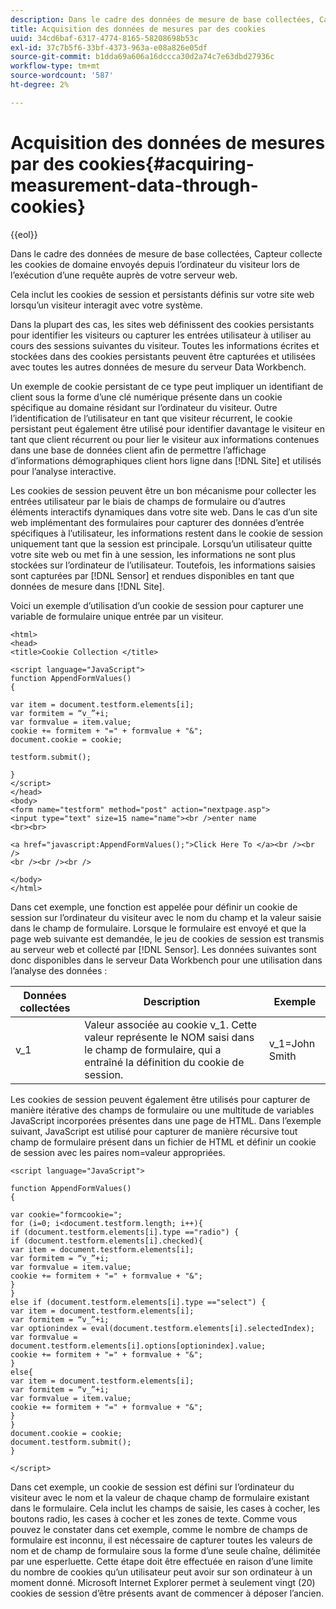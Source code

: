 ```yaml
---
description: Dans le cadre des données de mesure de base collectées, Capteur collecte les cookies de domaine envoyés depuis l’ordinateur du visiteur lors de l’exécution d’une requête auprès de votre serveur web.
title: Acquisition des données de mesures par des cookies
uuid: 34cd6baf-6317-4774-8165-58208698b53c
exl-id: 37c7b5f6-33bf-4373-963a-e08a826e05df
source-git-commit: b1dda69a606a16dccca30d2a74c7e63dbd27936c
workflow-type: tm+mt
source-wordcount: '587'
ht-degree: 2%

---
```


# Acquisition des données de mesures par des cookies{#acquiring-measurement-data-through-cookies}

{{eol}}

Dans le cadre des données de mesure de base collectées, Capteur collecte les cookies de domaine envoyés depuis l’ordinateur du visiteur lors de l’exécution d’une requête auprès de votre serveur web.

Cela inclut les cookies de session et persistants définis sur votre site web lorsqu’un visiteur interagit avec votre système.

Dans la plupart des cas, les sites web définissent des cookies persistants pour identifier les visiteurs ou capturer les entrées utilisateur à utiliser au cours des sessions suivantes du visiteur. Toutes les informations écrites et stockées dans des cookies persistants peuvent être capturées et utilisées avec toutes les autres données de mesure du serveur Data Workbench.

Un exemple de cookie persistant de ce type peut impliquer un identifiant de client sous la forme d’une clé numérique présente dans un cookie spécifique au domaine résidant sur l’ordinateur du visiteur. Outre l’identification de l’utilisateur en tant que visiteur récurrent, le cookie persistant peut également être utilisé pour identifier davantage le visiteur en tant que client récurrent ou pour lier le visiteur aux informations contenues dans une base de données client afin de permettre l’affichage d’informations démographiques client hors ligne dans [!DNL Site] et utilisés pour l’analyse interactive.

Les cookies de session peuvent être un bon mécanisme pour collecter les entrées utilisateur par le biais de champs de formulaire ou d’autres éléments interactifs dynamiques dans votre site web. Dans le cas d’un site web implémentant des formulaires pour capturer des données d’entrée spécifiques à l’utilisateur, les informations restent dans le cookie de session uniquement tant que la session est principale. Lorsqu’un utilisateur quitte votre site web ou met fin à une session, les informations ne sont plus stockées sur l’ordinateur de l’utilisateur. Toutefois, les informations saisies sont capturées par [!DNL Sensor] et rendues disponibles en tant que données de mesure dans [!DNL Site].

Voici un exemple d’utilisation d’un cookie de session pour capturer une variable de formulaire unique entrée par un visiteur.

```
<html> 
<head> 
<title>Cookie Collection </title> 
 
<script language="JavaScript"> 
function AppendFormValues() 
{ 
 
var item = document.testform.elements[i]; 
var formitem = “v_”+i; 
var formvalue = item.value; 
cookie += formitem + "=" + formvalue + "&"; 
document.cookie = cookie; 
 
testform.submit(); 
 
} 
</script> 
</head> 
<body> 
<form name="testform" method="post" action="nextpage.asp"> 
<input type="text" size=15 name="name"><br />enter name 
<br><br> 
 
<a href="javascript:AppendFormValues();">Click Here To </a><br /><br /> 
<br /><br /><br /> 
 
</body> 
</html> 
```

Dans cet exemple, une fonction est appelée pour définir un cookie de session sur l’ordinateur du visiteur avec le nom du champ et la valeur saisie dans le champ de formulaire. Lorsque le formulaire est envoyé et que la page web suivante est demandée, le jeu de cookies de session est transmis au serveur web et collecté par [!DNL Sensor]. Les données suivantes sont donc disponibles dans le serveur Data Workbench pour une utilisation dans l’analyse des données :

| Données collectées | Description | Exemple |
|---|---|---|
| v_1 | Valeur associée au cookie v_1. Cette valeur représente le NOM saisi dans le champ de formulaire, qui a entraîné la définition du cookie de session. | v_1=John Smith |

Les cookies de session peuvent également être utilisés pour capturer de manière itérative des champs de formulaire ou une multitude de variables JavaScript incorporées présentes dans une page de HTML. Dans l’exemple suivant, JavaScript est utilisé pour capturer de manière récursive tout champ de formulaire présent dans un fichier de HTML et définir un cookie de session avec les paires nom=valeur appropriées.

```
<script language="JavaScript"> 
 
function AppendFormValues() 
{ 
 
var cookie="formcookie="; 
for (i=0; i<document.testform.length; i++){ 
if (document.testform.elements[i].type =="radio") {            
if (document.testform.elements[i].checked){ 
var item = document.testform.elements[i]; 
var formitem = “v_”+i; 
var formvalue = item.value; 
cookie += formitem + "=" + formvalue + "&"; 
} 
} 
else if (document.testform.elements[i].type =="select") { 
var item = document.testform.elements[i]; 
var formitem = “v_”+i; 
var optionindex = eval(document.testform.elements[i].selectedIndex); 
var formvalue = document.testform.elements[i].options[optionindex].value;             
cookie += formitem + "=" + formvalue + "&"; 
} 
else{ 
var item = document.testform.elements[i]; 
var formitem = “v_”+i; 
var formvalue = item.value; 
cookie += formitem + "=" + formvalue + "&"; 
} 
} 
document.cookie = cookie; 
document.testform.submit(); 
} 
 
</script>
```

Dans cet exemple, un cookie de session est défini sur l’ordinateur du visiteur avec le nom et la valeur de chaque champ de formulaire existant dans le formulaire. Cela inclut les champs de saisie, les cases à cocher, les boutons radio, les cases à cocher et les zones de texte. Comme vous pouvez le constater dans cet exemple, comme le nombre de champs de formulaire est inconnu, il est nécessaire de capturer toutes les valeurs de nom et de champ de formulaire sous la forme d’une seule chaîne, délimitée par une esperluette. Cette étape doit être effectuée en raison d’une limite du nombre de cookies qu’un utilisateur peut avoir sur son ordinateur à un moment donné. Microsoft Internet Explorer permet à seulement vingt (20) cookies de session d’être présents avant de commencer à déposer l’ancien.

